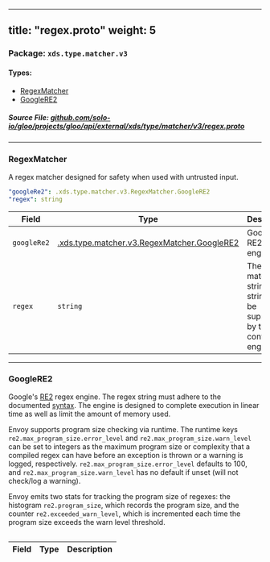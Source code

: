 
---
title: "regex.proto"
weight: 5
---

<!-- Code generated by solo-kit. DO NOT EDIT. -->


### Package: `xds.type.matcher.v3` 
#### Types:


- [RegexMatcher](#regexmatcher)
- [GoogleRE2](#googlere2)
  



##### Source File: [github.com/solo-io/gloo/projects/gloo/api/external/xds/type/matcher/v3/regex.proto](https://github.com/solo-io/gloo/blob/main/projects/gloo/api/external/xds/type/matcher/v3/regex.proto)





---
### RegexMatcher

 
A regex matcher designed for safety when used with untrusted input.

```yaml
"googleRe2": .xds.type.matcher.v3.RegexMatcher.GoogleRE2
"regex": string

```

| Field | Type | Description |
| ----- | ---- | ----------- | 
| `googleRe2` | [.xds.type.matcher.v3.RegexMatcher.GoogleRE2](../regex.proto.sk/#googlere2) | Google's RE2 regex engine. |
| `regex` | `string` | The regex match string. The string must be supported by the configured engine. |




---
### GoogleRE2

 
Google's [RE2](https://github.com/google/re2) regex engine. The regex
string must adhere to the documented [syntax](https://github.com/google/re2/wiki/Syntax). The engine is designed to
complete execution in linear time as well as limit the amount of memory
used.

Envoy supports program size checking via runtime. The runtime keys
`re2.max_program_size.error_level` and `re2.max_program_size.warn_level`
can be set to integers as the maximum program size or complexity that a
compiled regex can have before an exception is thrown or a warning is
logged, respectively. `re2.max_program_size.error_level` defaults to 100,
and `re2.max_program_size.warn_level` has no default if unset (will not
check/log a warning).

Envoy emits two stats for tracking the program size of regexes: the
histogram `re2.program_size`, which records the program size, and the
counter `re2.exceeded_warn_level`, which is incremented each time the
program size exceeds the warn level threshold.

```yaml

```

| Field | Type | Description |
| ----- | ---- | ----------- | 





<!-- Start of HubSpot Embed Code -->
<script type="text/javascript" id="hs-script-loader" async defer src="//js.hs-scripts.com/5130874.js"></script>
<!-- End of HubSpot Embed Code -->
